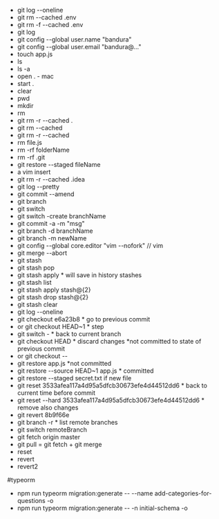 * git log --oneline
* git rm --cached .env
* git rm -f --cached .env
* git log
* git config --global user.name "bandura"
* git config --global user.email "bandura@..."
* touch app.js
* ls
* ls -a
* open . - mac
* start .
* clear
* pwd
* mkdir
* rm
* git rm -r --cached . 
* git rm --cached <file>
* git rm -r --cached <folder>
* rm file.js
* rm -rf folderName
* rm -rf .git
* git restore --staged fileName
* a vim insert
* git rm -r  --cached .idea
* git log --pretty
* git commit --amend
* git branch
* git switch
* git switch -create branchName
* git commit -a -m "msg"
* git branch -d branchName
* git branch -m newName
* git config --global core.editor "vim --nofork" // vim
* git merge --abort
* git stash
* git stash pop
* git stash apply * will save in history stashes
* git stash list
* git stash apply stash@{2}
* git stash drop stash@{2}
* git stash clear
* git log --oneline
* git checkout e6a23b8 * go to previous commit
* or git checkout HEAD~1 * step
* git switch - * back to current branch
* git checkout HEAD <file> * discard changes *not committed to state of previous commit
* or git checkout -- <file>
* git restore app.js *not committed
* git restore --source HEAD~1 app.js * committed
* git restore --staged secret.txt if new file
* git reset 3533afea117a4d95a5dfcb30673efe4d44512dd6 * back to current time before commit
* git reset --hard 3533afea117a4d95a5dfcb30673efe4d44512dd6 * remove also changes
* git revert 8b9f66e
* git branch -r * list remote branches
* git switch remoteBranch
* git fetch origin master
* git pull = git fetch + git merge
* reset
* revert
* revert2




#typeorm

* npm run typeorm migration:generate -- --name add-categories-for-questions -o
* npm run typeorm migration:generate -- -n initial-schema -o

